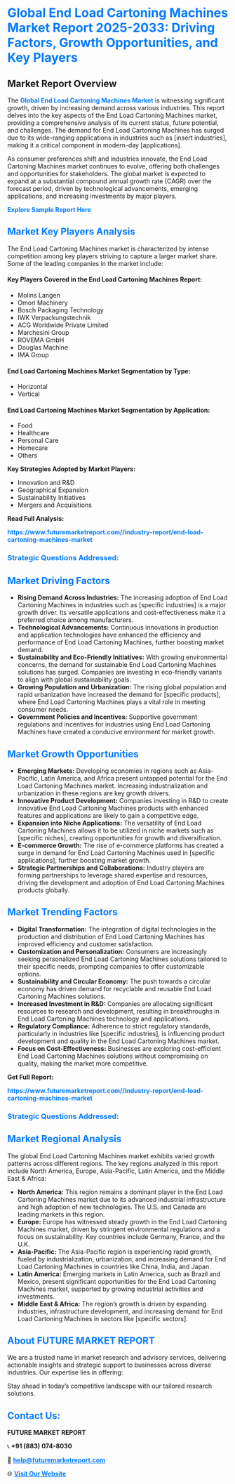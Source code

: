 <h1 style="color: #007BFF;">Global End Load Cartoning Machines Market Report 2025-2033: Driving Factors, Growth Opportunities, and Key Players</h1>

<section id="overview">
<h2>Market Report Overview</h2>
<p>The <a href="https://www.futuremarketreport.com//industry-report/end-load-cartoning-machines-market" style="color: #007BFF; text-decoration: none;"><strong>Global End Load Cartoning Machines Market</strong></a> is witnessing significant growth, driven by increasing demand across various industries. This report delves into the key aspects of the End Load Cartoning Machines market, providing a comprehensive analysis of its current status, future potential, and challenges. The demand for End Load Cartoning Machines has surged due to its wide-ranging applications in industries such as [insert industries], making it a critical component in modern-day [applications].</p>
<p>As consumer preferences shift and industries innovate, the End Load Cartoning Machines market continues to evolve, offering both challenges and opportunities for stakeholders. The global market is expected to expand at a substantial compound annual growth rate (CAGR) over the forecast period, driven by technological advancements, emerging applications, and increasing investments by major players.</p>
</section>

<section id="overview">
<p><a href="https://www.futuremarketreport.com//request-sample/reportId=87449" style="color: #007BFF; text-decoration: none;"><strong>Explore Sample Report Here</strong></a></p>
</section>

<section id="key-players">
<h2 style="color: #007BFF;">Market Key Players Analysis</h2>
<p>The End Load Cartoning Machines market is characterized by intense competition among key players striving to capture a larger market share. Some of the leading companies in the market include:</p>
<h4>Key Players Covered in the End Load Cartoning Machines Report:</h4>
<ul><li>Molins Langen</li><li>Omori Machinery</li><li>Bosch Packaging Technology</li><li>IWK Verpackungstechnik</li><li>ACG Worldwide Private Limited</li><li>Marchesini Group</li><li>ROVEMA GmbH</li><li>Douglas Machine</li><li>IMA Group</li></ul>
<h4>End Load Cartoning Machines Market Segmentation by Type:</h4>
<ul><li>Horizontal</li><li>Vertical</li></ul>

<h4>End Load Cartoning Machines Market Segmentation by Application:</h4>
<ul><li>Food</li><li>Healthcare</li><li>Personal Care</li><li>Homecare</li><li>Others</li></ul>
<p><strong>Key Strategies Adopted by Market Players:</strong></p>
<ul>
<li>Innovation and R&D</li>
<li>Geographical Expansion</li>
<li>Sustainability Initiatives</li>
<li>Mergers and Acquisitions</li>
</ul>
</section>

<section>
<p><strong>Read Full Analysis: </strong></p><a href="https://www.futuremarketreport.com//industry-report/end-load-cartoning-machines-market" style="color: #007BFF; text-decoration: none;"><strong>https://www.futuremarketreport.com//industry-report/end-load-cartoning-machines-market</strong></a>
<h3 style="color: #007BFF;">Strategic Questions Addressed:</h3>
</section>

<section id="driving-factors">
<h2 style="color: #007BFF;">Market Driving Factors</h2>
<ul>
<li><strong>Rising Demand Across Industries:</strong> The increasing adoption of End Load Cartoning Machines in industries such as [specific industries] is a major growth driver. Its versatile applications and cost-effectiveness make it a preferred choice among manufacturers.</li>
<li><strong>Technological Advancements:</strong> Continuous innovations in production and application technologies have enhanced the efficiency and performance of End Load Cartoning Machines, further boosting market demand.</li>
<li><strong>Sustainability and Eco-Friendly Initiatives:</strong> With growing environmental concerns, the demand for sustainable End Load Cartoning Machines solutions has surged. Companies are investing in eco-friendly variants to align with global sustainability goals.</li>
<li><strong>Growing Population and Urbanization:</strong> The rising global population and rapid urbanization have increased the demand for [specific products], where End Load Cartoning Machines plays a vital role in meeting consumer needs.</li>
<li><strong>Government Policies and Incentives:</strong> Supportive government regulations and incentives for industries using End Load Cartoning Machines have created a conducive environment for market growth.</li>
</ul>
</section>

<section id="growth-opportunities">
<h2 style="color: #007BFF;">Market Growth Opportunities</h2>
<ul>
<li><strong>Emerging Markets:</strong> Developing economies in regions such as Asia-Pacific, Latin America, and Africa present untapped potential for the End Load Cartoning Machines market. Increasing industrialization and urbanization in these regions are key growth drivers.</li>
<li><strong>Innovative Product Development:</strong> Companies investing in R&D to create innovative End Load Cartoning Machines products with enhanced features and applications are likely to gain a competitive edge.</li>
<li><strong>Expansion into Niche Applications:</strong> The versatility of End Load Cartoning Machines allows it to be utilized in niche markets such as [specific niches], creating opportunities for growth and diversification.</li>
<li><strong>E-commerce Growth:</strong> The rise of e-commerce platforms has created a surge in demand for End Load Cartoning Machines used in [specific applications], further boosting market growth.</li>
<li><strong>Strategic Partnerships and Collaborations:</strong> Industry players are forming partnerships to leverage shared expertise and resources, driving the development and adoption of End Load Cartoning Machines products globally.</li>
</ul>
</section>

<section id="trending-factors">
<h2 style="color: #007BFF;">Market Trending Factors</h2>
<ul>
<li><strong>Digital Transformation:</strong> The integration of digital technologies in the production and distribution of End Load Cartoning Machines has improved efficiency and customer satisfaction.</li>
<li><strong>Customization and Personalization:</strong> Consumers are increasingly seeking personalized End Load Cartoning Machines solutions tailored to their specific needs, prompting companies to offer customizable options.</li>
<li><strong>Sustainability and Circular Economy:</strong> The push towards a circular economy has driven demand for recyclable and reusable End Load Cartoning Machines solutions.</li>
<li><strong>Increased Investment in R&D:</strong> Companies are allocating significant resources to research and development, resulting in breakthroughs in End Load Cartoning Machines technology and applications.</li>
<li><strong>Regulatory Compliance:</strong> Adherence to strict regulatory standards, particularly in industries like [specific industries], is influencing product development and quality in the End Load Cartoning Machines market.</li>
<li><strong>Focus on Cost-Effectiveness:</strong> Businesses are exploring cost-efficient End Load Cartoning Machines solutions without compromising on quality, making the market more competitive.</li>
</ul>
</section>

<section>
<p><strong>Get Full Report: </strong></p><a href="https://www.futuremarketreport.com//industry-report/end-load-cartoning-machines-market" style="color: #007BFF; text-decoration: none;"><strong>https://www.futuremarketreport.com//industry-report/end-load-cartoning-machines-market</strong></a>
<h3 style="color: #007BFF;">Strategic Questions Addressed:</h3>
</section>


<section id="regional-analysis">
<h2 style="color: #007BFF;">Market Regional Analysis</h2>
<p>The global End Load Cartoning Machines market exhibits varied growth patterns across different regions. The key regions analyzed in this report include North America, Europe, Asia-Pacific, Latin America, and the Middle East & Africa:</p>
<ul>
<li><strong>North America:</strong> This region remains a dominant player in the End Load Cartoning Machines market due to its advanced industrial infrastructure and high adoption of new technologies. The U.S. and Canada are leading markets in this region.</li>
<li><strong>Europe:</strong> Europe has witnessed steady growth in the End Load Cartoning Machines market, driven by stringent environmental regulations and a focus on sustainability. Key countries include Germany, France, and the U.K.</li>
<li><strong>Asia-Pacific:</strong> The Asia-Pacific region is experiencing rapid growth, fueled by industrialization, urbanization, and increasing demand for End Load Cartoning Machines in countries like China, India, and Japan.</li>
<li><strong>Latin America:</strong> Emerging markets in Latin America, such as Brazil and Mexico, present significant opportunities for the End Load Cartoning Machines market, supported by growing industrial activities and investments.</li>
<li><strong>Middle East & Africa:</strong> The region’s growth is driven by expanding industries, infrastructure development, and increasing demand for End Load Cartoning Machines in sectors like [specific sectors].</li>
</ul>
</section>

<footer>
<h2 style="color: #007BFF;">About FUTURE MARKET REPORT</h2>
<p>We are a trusted name in market research and advisory services, delivering actionable insights and strategic support to businesses across diverse industries. Our expertise lies in offering:</p>

<p>Stay ahead in today’s competitive landscape with our tailored research solutions.</p>

<h2 style="color: #007BFF;">Contact Us:</h2>
<p><strong>FUTURE MARKET REPORT</strong></p>
<p>📞 <strong>+91 (883) 074-8030</strong></p>
<p>📧 <strong><a href="mailto:help@futuremarketreport.com" style="color: #007BFF;">help@futuremarketreport.com</a></strong></p>
<p>🌐 <strong><a href="https://www.futuremarketreport.com/" style="color: #007BFF;">Visit Our Website</a></strong></p>
</footer>